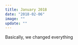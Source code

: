 ```yaml
---
title: January 2018
date: "2018-02-06"
image: ""
update: ""
---
```


Basically, we changed everything
